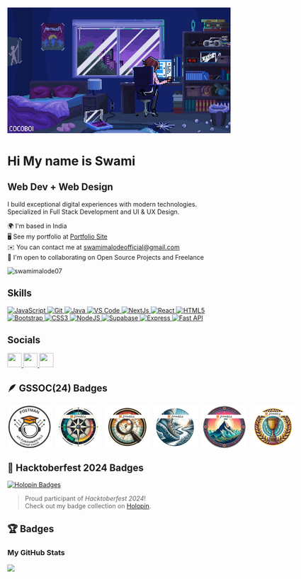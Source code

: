 # ![GitHub Animation](https://github.com/swamimalode07/swamimalode07/blob/main/new.gif?raw=true)

# Hi My name is Swami


## Web Dev + Web Design

I build exceptional digital experiences with modern technologies. Specialized in Full Stack Development and UI & UX Design.


🌍 I'm based in India  
🖥️ See my portfolio at [Portfolio Site](http://swamimalode.online)  
✉️ You can contact me at [swamimalodeofficial@gmail.com](mailto:swamimalodeofficial@gmail.com)  
🤝 I'm open to collaborating on Open Source Projects and Freelance  
<p align="left"> 
  <img src="https://komarev.com/ghpvc/?username=swamimalode07&label=Profile%20views&color=0e75b6&style=flat" alt="swamimalode07" /> 
</p>


## Skills  
<a href="https://developer.mozilla.org/en-US/docs/Web/JavaScript" target="_blank" rel="noreferrer">
  <img src="https://raw.githubusercontent.com/danielcranney/readme-generator/main/public/icons/skills/javascript-colored.svg" width="36" height="36" alt="JavaScript" />
</a>
<a href="https://git-scm.com/" target="_blank" rel="noreferrer">
  <img src="https://raw.githubusercontent.com/danielcranney/readme-generator/main/public/icons/skills/git-colored.svg" width="36" height="36" alt="Git" />
</a>
<a href="https://www.oracle.com/java/" target="_blank" rel="noreferrer">
  <img src="https://raw.githubusercontent.com/danielcranney/readme-generator/main/public/icons/skills/java-colored.svg" width="36" height="36" alt="Java" />
</a>
<a href="https://code.visualstudio.com/" target="_blank" rel="noreferrer">
  <img src="https://raw.githubusercontent.com/danielcranney/readme-generator/main/public/icons/skills/visualstudiocode.svg" width="36" height="36" alt="VS Code" />
</a>
<a href="https://nextjs.org/docs" target="_blank" rel="noreferrer">
  <img src="https://raw.githubusercontent.com/danielcranney/readme-generator/main/public/icons/skills/nextjs-colored.svg" width="36" height="36" alt="NextJs" />
</a>
<a href="https://reactjs.org/" target="_blank" rel="noreferrer">
  <img src="https://raw.githubusercontent.com/danielcranney/readme-generator/main/public/icons/skills/react-colored.svg" width="36" height="36" alt="React" />
</a>
<a href="https://developer.mozilla.org/en-US/docs/Glossary/HTML5" target="_blank" rel="noreferrer">
  <img src="https://raw.githubusercontent.com/danielcranney/readme-generator/main/public/icons/skills/html5-colored.svg" width="36" height="36" alt="HTML5" />
</a>
<a href="https://getbootstrap.com/" target="_blank" rel="noreferrer">
  <img src="https://raw.githubusercontent.com/danielcranney/readme-generator/main/public/icons/skills/bootstrap-colored.svg" width="36" height="36" alt="Bootstrap" />
</a>
<a href="https://www.w3.org/TR/CSS/#css" target="_blank" rel="noreferrer">
  <img src="https://raw.githubusercontent.com/danielcranney/readme-generator/main/public/icons/skills/css3-colored.svg" width="36" height="36" alt="CSS3" />
</a>
<a href="https://nodejs.org/en/" target="_blank" rel="noreferrer">
  <img src="https://raw.githubusercontent.com/danielcranney/readme-generator/main/public/icons/skills/nodejs-colored.svg" width="36" height="36" alt="NodeJS" />
</a>
<a href="https://supabase.io/" target="_blank" rel="noreferrer">
  <img src="https://raw.githubusercontent.com/danielcranney/readme-generator/main/public/icons/skills/supabase-colored.svg" width="36" height="36" alt="Supabase" />
</a>
<a href="https://expressjs.com/" target="_blank" rel="noreferrer">
  <img src="https://raw.githubusercontent.com/danielcranney/readme-generator/main/public/icons/skills/express-colored.svg" width="36" height="36" alt="Express" />
</a>
<a href="https://fastapi.tiangolo.com/" target="_blank" rel="noreferrer">
  <img src="https://raw.githubusercontent.com/danielcranney/readme-generator/main/public/icons/skills/fastapi-colored.svg" width="36" height="36" alt="Fast API" />
</a>

## Socials  
<a href="https://www.github.com/swamimalode07" target="_blank" rel="noreferrer">
  <img src="https://raw.githubusercontent.com/danielcranney/readme-generator/main/public/icons/socials/github.svg" width="32" height="32" />
</a>
<a href="https://www.linkedin.com/in/swami-malode-566541251/" target="_blank" rel="noreferrer">
  <img src="https://raw.githubusercontent.com/danielcranney/readme-generator/main/public/icons/socials/linkedin.svg" width="32" height="32" />
</a>
<a href="https://www.x.com/swamimalode" target="_blank" rel="noreferrer">
  <img src="https://raw.githubusercontent.com/danielcranney/readme-generator/main/public/icons/socials/twitter.svg" width="32" height="32" />
</a>

## 🪶 GSSOC(24) Badges  
<p style="display: flex; align-items: center; gap: 10px;">
  <img src="postman (1).png" width="100px" height="100px" />
  <img src="11.png" width="100px" height="100px" />
  <img src="22.png" width="100px" height="100px" />
  <img src="33.png" width="100px" height="100px" />
  <img src="44.png" width="100px" height="100px" />
  <img src="55.png" width="100px" height="100px" />
</p>

## 🎉 Hacktoberfest 2024 Badges  

[![Holopin Badges](https://holopin.me/swamimalode07)](https://holopin.io/@swamimalode07)  

> Proud participant of *Hacktoberfest 2024*!  
> Check out my badge collection on [Holopin](https://holopin.io/@swamimalode07).  

## 🏆 Badges  

### My GitHub Stats  
<a href="http://www.github.com/swamimalode07">
  <img src="https://github-readme-streak-stats.herokuapp.com/?user=swamimalode07&stroke=ffffff&background=1c1917&ring=0891b2&fire=0891b2&currStreakNum=ffffff&currStreakLabel=0891b2&sideNums=ffffff&sideLabels=ffffff&dates=ffffff&hide_border=true" />
</a>







